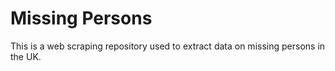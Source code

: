 # Missing Persons

This is a web scraping repository used to extract data on missing persons in the UK.

